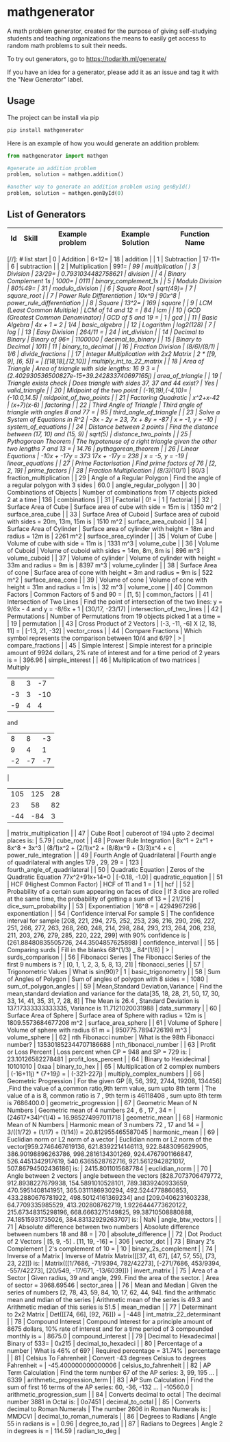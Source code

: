 # mathgenerator

A math problem generator, created for the purpose of giving self-studying students and teaching organizations the means to easily get access to random math problems to suit their needs.

To try out generators, go to <https://todarith.ml/generate/>

If you have an idea for a generator, please add it as an issue and tag it with the "New Generator" label.

## Usage

The project can be install via pip

```bash
pip install mathgenerator
```

Here is an example of how you would generate an addition problem:

```python
from mathgenerator import mathgen

#generate an addition problem
problem, solution = mathgen.addition()

#another way to generate an addition problem using genById()
problem, solution = mathgen.genById(0)
```

## List of Generators

| Id   | Skill                             | Example problem    | Example Solution      | Function Name            |
|------|-----------------------------------|--------------------|-----------------------|--------------------------|
[//]: # list start
| 0 | Addition | 6+12= | 18 | addition |
| 1 | Subtraction | 17-11= | 6 | subtraction |
| 2 | Multiplication | 99*1= | 99 | multiplication |
| 3 | Division | 23/29= | 0.7931034482758621 | division |
| 4 | Binary Complement 1s | 1000= | 0111 | binary_complement_1s |
| 5 | Modulo Division | 80%49= | 31 | modulo_division |
| 6 | Square Root | sqrt(49)= | 7 | square_root |
| 7 | Power Rule Differentiation | 10x^9 | 90x^8 | power_rule_differentiation |
| 8 | Square | 13^2= | 169 | square |
| 9 | LCM (Least Common Multiple) | LCM of 14 and 12 = | 84 | lcm |
| 10 | GCD (Greatest Common Denominator) | GCD of 5 and 19 =  | 1 | gcd |
| 11 | Basic Algebra | 4x + 1 = 2 | 1/4 | basic_algebra |
| 12 | Logarithm | log2(128) | 7 | log |
| 13 | Easy Division | 264/11 =  | 24 | int_division |
| 14 | Decimal to Binary | Binary of 96= | 1100000 | decimal_to_binary |
| 15 | Binary to Decimal | 1011 | 11 | binary_to_decimal |
| 16 | Fraction Division | (8/6)/(8/1) | 1/6 | divide_fractions |
| 17 | Integer Multiplication with 2x2 Matrix | 2 * [[9, 9], [6, 5]] =  | [[18,18],[12,10]] | multiply_int_to_22_matrix |
| 18 | Area of Triangle | Area of triangle with side lengths: 16 9 3 =  | (2.402930536500827e-15+39.242833740697165j) | area_of_triangle |
| 19 | Triangle exists check | Does triangle with sides 37, 37 and 44 exist? | Yes | valid_triangle |
| 20 | Midpoint of the two point | (-16,19),(-4,10)= | (-10.0,14.5) | midpoint_of_two_points |
| 21 | Factoring Quadratic | x^2+x-42 | (x+7)(x-6) | factoring |
| 22 | Third Angle of Triangle | Third angle of triangle with angles 8 and 77 =  | 95 | third_angle_of_triangle |
| 23 | Solve a System of Equations in R^2 | -3x - 2y = 23, 7x + 8y = -87 | x = -1, y = -10 | system_of_equations |
| 24 | Distance between 2 points | Find the distance between (17, 10) and (15, 9) | sqrt(5) | distance_two_points |
| 25 | Pythagorean Theorem | The hypotenuse of a right triangle given the other two lengths 7 and 13 =  | 14.76 | pythagorean_theorem |
| 26 | Linear Equations | -10x + -17y = 373
17x + -17y = 238 | x = -5, y = -19 | linear_equations |
| 27 | Prime Factorisation | Find prime factors of 76 | [2, 2, 19] | prime_factors |
| 28 | Fraction Multiplication | (8/3)*(10/1) | 80/3 | fraction_multiplication |
| 29 | Angle of a Regular Polygon | Find the angle of a regular polygon with 3 sides | 60.0 | angle_regular_polygon |
| 30 | Combinations of Objects | Number of combinations from 17 objects picked 2 at a time  | 136 | combinations |
| 31 | Factorial | 0! =  | 1 | factorial |
| 32 | Surface Area of Cube | Surface area of cube with side = 15m is | 1350 m^2 | surface_area_cube |
| 33 | Surface Area of Cuboid | Surface area of cuboid with sides = 20m, 13m, 15m is | 1510 m^2 | surface_area_cuboid |
| 34 | Surface Area of Cylinder | Surface area of cylinder with height = 18m and radius = 12m is | 2261 m^2 | surface_area_cylinder |
| 35 | Volum of Cube | Volume of cube with side = 11m is | 1331 m^3 | volume_cube |
| 36 | Volume of Cuboid | Volume of cuboid with sides = 14m, 8m, 8m is | 896 m^3 | volume_cuboid |
| 37 | Volume of cylinder | Volume of cylinder with height = 33m and radius = 9m is | 8397 m^3 | volume_cylinder |
| 38 | Surface Area of cone | Surface area of cone with height = 3m and radius = 9m is | 522 m^2 | surface_area_cone |
| 39 | Volume of cone | Volume of cone with height = 31m and radius = 1m is | 32 m^3 | volume_cone |
| 40 | Common Factors | Common Factors of 5 and 90 =  | [1, 5] | common_factors |
| 41 | Intersection of Two Lines | Find the point of intersection of the two lines: y = 9/6x - 4 and y = -8/6x + 1 | (30/17, -23/17) | intersection_of_two_lines |
| 42 | Permutations | Number of Permutations from 19 objects picked 1 at a time =   | 19 | permutation |
| 43 | Cross Product of 2 Vectors | [-3, -11, -6] X [2, 18, 11] =  | [-13, 21, -32] | vector_cross |
| 44 | Compare Fractions | Which symbol represents the comparison between 10/4 and 6/9? | > | compare_fractions |
| 45 | Simple Interest | Simple interest for a principle amount of 9924 dollars, 2% rate of interest and for a time period of 2 years is =  | 396.96 | simple_interest |
| 46 | Multiplication of two matrices | Multiply<table><tr><td>8</td><td>3</td><td>-7</td></tr><tr><td>-3</td><td>3</td><td>-10</td></tr><tr><td>-9</td><td>4</td><td>4</td></tr></table>and<table><tr><td>8</td><td>8</td><td>-3</td></tr><tr><td>9</td><td>4</td><td>1</td></tr><tr><td>-2</td><td>-7</td><td>-7</td></tr></table> | <table><tr><td>105</td><td>125</td><td>28</td></tr><tr><td>23</td><td>58</td><td>82</td></tr><tr><td>-44</td><td>-84</td><td>3</td></tr></table> | matrix_multiplication |
| 47 | Cube Root | cuberoot of 194 upto 2 decimal places is: | 5.79 | cube_root |
| 48 | Power Rule Integration | 8x^1 + 2x^1 + 8x^8 + 3x^3 | (8/1)x^2 + (2/1)x^2 + (8/8)x^9 + (3/3)x^4 + c | power_rule_integration |
| 49 | Fourth Angle of Quadrilateral | Fourth angle of quadrilateral with angles 179 , 29, 29 = | 123 | fourth_angle_of_quadrilateral |
| 50 | Quadratic Equation | Zeros of the Quadratic Equation 77x^2+91x+14=0 | [-0.18, -1.0] | quadratic_equation |
| 51 | HCF (Highest Common Factor) | HCF of 11 and 1 =  | 1 | hcf |
| 52 | Probability of a certain sum appearing on faces of dice | If 3 dice are rolled at the same time, the probability of getting a sum of 13 = | 21/216 | dice_sum_probability |
| 53 | Exponentiation | 16^8 = | 4294967296 | exponentiation |
| 54 | Confidence interval For sample S | The confidence interval for sample [208, 221, 294, 275, 252, 253, 236, 216, 290, 296, 227, 251, 266, 277, 263, 268, 260, 248, 214, 298, 284, 293, 213, 264, 206, 238, 211, 203, 276, 279, 285, 220, 222, 299] with 90% confidence is | (261.88480835505726, 244.3504857625898) | confidence_interval |
| 55 | Comparing surds | Fill in the blanks 68^(1/3) _ 84^(1/8) | > | surds_comparison |
| 56 | Fibonacci Series | The Fibonacci Series of the first 9 numbers is ? | [0, 1, 1, 2, 3, 5, 8, 13, 21] | fibonacci_series |
| 57 | Trigonometric Values | What is sin(90)? | 1 | basic_trigonometry |
| 58 | Sum of Angles of Polygon | Sum of angles of polygon with 8 sides =  | 1080 | sum_of_polygon_angles |
| 59 | Mean,Standard Deviation,Variance | Find the mean,standard deviation and variance for the data[35, 18, 28, 21, 50, 17, 30, 33, 14, 41, 35, 31, 7, 28, 8] | The Mean is 26.4 , Standard Deviation is 137.17333333333335, Variance is 11.7121020031988 | data_summary |
| 60 | Surface Area of Sphere | Surface area of Sphere with radius = 12m is | 1809.5573684677208 m^2 | surface_area_sphere |
| 61 | Volume of Sphere | Volume of sphere with radius 61 m =  | 950775.7894726198 m^3 | volume_sphere |
| 62 | nth Fibonacci number | What is the 98th Fibonacci number? | 135301852344707186688 | nth_fibonacci_number |
| 63 | Profit or Loss Percent | Loss percent when CP = 948 and SP = 729 is:  | 23.10126582278481 | profit_loss_percent |
| 64 | Binary to Hexidecimal | 10101010 | 0xaa | binary_to_hex |
| 65 | Multiplication of 2 complex numbers | (-16+11j) * (7+19j) =  | (-321-227j) | multiply_complex_numbers |
| 66 | Geometric Progression | For the given GP [8, 56, 392, 2744, 19208, 134456] ,Find the value of a,common ratio,9th term value, sum upto 8th term | The value of a is 8, common ratio is 7 , 9th term is 46118408 , sum upto 8th term is 7686400.0 | geometric_progression |
| 67 | Geometric Mean of N Numbers | Geometric mean of 4 numbers 24 , 6 , 17 , 34 =  | (24*6*17*34)^(1/4) = 16.985274997011718 | geometric_mean |
| 68 | Harmonic Mean of N Numbers | Harmonic mean of 3 numbers 72 , 17 and 14 =  |  3/((1/72) + (1/17) + (1/14)) = 20.812955465587045 | harmonic_mean |
| 69 | Euclidian norm or L2 norm of a vector | Euclidian norm or L2 norm of the vector[959.2746467619136, 621.8392214146113, 922.8483095629905, 386.90198896263786, 998.2816134301269, 924.4767901166847, 526.4451342917619, 540.6365528762716, 921.5612942821017, 507.86794502436186] is: | 2415.8011015687784 | euclidian_norm |
| 70 | Angle between 2 vectors | angle between the vectors [828.7073706479772, 912.8938227679938, 154.5891010528101, 789.3839240933659, 470.5951408141951, 365.0311186930294, 492.5244778860853, 433.2880676781922, 498.50124161369234] and [209.0406231603238, 64.7709335985529, 413.202808762719, 1.9226444773620122, 215.67348315298196, 668.6663275149825, 99.38710508880888, 74.18515931735026, 384.83132929263707] is: | NaN | angle_btw_vectors |
| 71 | Absolute difference between two numbers | Absolute difference between numbers 18 and 88 =  | 70 | absolute_difference |
| 72 | Dot Product of 2 Vectors | [5, 9, -5] . [11, 19, -16] =  | 306 | vector_dot |
| 73 | Binary 2's Complement | 2's complement of 10 = | 10 | binary_2s_complement |
| 74 | Inverse of a Matrix | Inverse of Matrix Matrix([[37, 41, 67], [47, 57, 55], [73, 23, 22]]) is: | Matrix([[1/7686, -71/9394, 782/42273], [-271/7686, 453/9394, -557/42273], [20/549, -17/671, -13/6039]]) | invert_matrix |
| 75 | Area of a Sector | Given radius, 39 and angle, 299. Find the area of the sector. | Area of sector = 3968.69546 | sector_area |
| 76 | Mean and Median | Given the series of numbers [2, 78, 43, 59, 84, 10, 17, 62, 44, 94]. find the arithmatic mean and mdian of the series | Arithmetic mean of the series is 49.3 and Arithmetic median of this series is 51.5 | mean_median |
| 77 | Determinant to 2x2 Matrix | Det([[74, 66], [92, 76]]) =  |  -448 | int_matrix_22_determinant |
| 78 | Compound Interest | Compound Interest for a principle amount of 8675 dollars, 10% rate of interest and for a time period of 3 compounded monthly is =  | 8675.0 | compound_interest |
| 79 | Decimal to Hexadecimal | Binary of 533= | 0x215 | decimal_to_hexadeci |
| 80 | Percentage of a number | What is 46% of 69? | Required percentage = 31.74% | percentage |
| 81 | Celsius To Fahrenheit | Convert -43 degrees Celsius to degrees Fahrenheit = | -45.400000000000006 | celsius_to_fahrenheit |
| 82 | AP Term Calculation | Find the term number 67 of the AP series: 3, 99, 195 ...  | 6339 | arithmetic_progression_term |
| 83 | AP Sum Calculation | Find the sum of first 16 terms of the AP series: 60, -36, -132 ...  | -10560.0 | arithmetic_progression_sum |
| 84 | Converts decimal to octal | The decimal number 3881 in Octal is:  | 0o7451 | decimal_to_octal |
| 85 | Converts decimal to Roman Numerals | The number 2606 in Roman Numerals is:  | MMDCVI | decimal_to_roman_numerals |
| 86 | Degrees to Radians | Angle 55 in radians is =  | 0.96 | degree_to_rad |
| 87 | Radians to Degrees | Angle 2 in degrees is =  | 114.59 | radian_to_deg |
